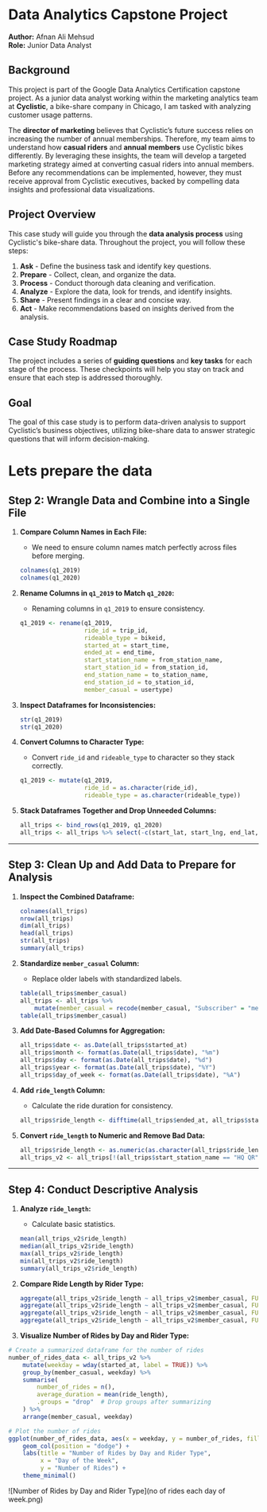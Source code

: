 # Data Analytics Capstone Project
**Author:** Afnan Ali Mehsud  
**Role:** Junior Data Analyst  

## Background

This project is part of the Google Data Analytics Certification capstone project. As a junior data analyst working within the marketing analytics team at **Cyclistic**, a bike-share company in Chicago, I am tasked with analyzing customer usage patterns.

The **director of marketing** believes that Cyclistic’s future success relies on increasing the number of annual memberships. Therefore, my team aims to understand how **casual riders** and **annual members** use Cyclistic bikes differently. By leveraging these insights, the team will develop a targeted marketing strategy aimed at converting casual riders into annual members. Before any recommendations can be implemented, however, they must receive approval from Cyclistic executives, backed by compelling data insights and professional data visualizations.

## Project Overview

This case study will guide you through the **data analysis process** using Cyclistic's bike-share data. Throughout the project, you will follow these steps:
1. **Ask** - Define the business task and identify key questions.
2. **Prepare** - Collect, clean, and organize the data.
3. **Process** - Conduct thorough data cleaning and verification.
4. **Analyze** - Explore the data, look for trends, and identify insights.
5. **Share** - Present findings in a clear and concise way.
6. **Act** - Make recommendations based on insights derived from the analysis.

## Case Study Roadmap

The project includes a series of **guiding questions** and **key tasks** for each stage of the process. These checkpoints will help you stay on track and ensure that each step is addressed thoroughly.

## Goal

The goal of this case study is to perform data-driven analysis to support Cyclistic’s business objectives, utilizing bike-share data to answer strategic questions that will inform decision-making.

# Lets prepare the data

## Step 2: Wrangle Data and Combine into a Single File

1. **Compare Column Names in Each File:**
    - We need to ensure column names match perfectly across files before merging.

    ```r
    colnames(q1_2019)
    colnames(q1_2020)
    ```

2. **Rename Columns in `q1_2019` to Match `q1_2020`:**
    - Renaming columns in `q1_2019` to ensure consistency.

    ```r
    q1_2019 <- rename(q1_2019,
                      ride_id = trip_id,
                      rideable_type = bikeid,
                      started_at = start_time,
                      ended_at = end_time,
                      start_station_name = from_station_name,
                      start_station_id = from_station_id,
                      end_station_name = to_station_name,
                      end_station_id = to_station_id,
                      member_casual = usertype)
    ```

3. **Inspect Dataframes for Inconsistencies:**

    ```r
    str(q1_2019)
    str(q1_2020)
    ```

4. **Convert Columns to Character Type:**
    - Convert `ride_id` and `rideable_type` to character so they stack correctly.

    ```r
    q1_2019 <- mutate(q1_2019,
                      ride_id = as.character(ride_id),
                      rideable_type = as.character(rideable_type))
    ```

5. **Stack Dataframes Together and Drop Unneeded Columns:**

    ```r
    all_trips <- bind_rows(q1_2019, q1_2020)
    all_trips <- all_trips %>% select(-c(start_lat, start_lng, end_lat, end_lng, birthyear, gender, "tripduration"))
    ```

---

## Step 3: Clean Up and Add Data to Prepare for Analysis

1. **Inspect the Combined Dataframe:**

    ```r
    colnames(all_trips)
    nrow(all_trips)
    dim(all_trips)
    head(all_trips)
    str(all_trips)
    summary(all_trips)
    ```

2. **Standardize `member_casual` Column:**
    - Replace older labels with standardized labels.

    ```r
    table(all_trips$member_casual)
    all_trips <- all_trips %>%
        mutate(member_casual = recode(member_casual, "Subscriber" = "member", "Customer" = "casual"))
    table(all_trips$member_casual)
    ```

3. **Add Date-Based Columns for Aggregation:**

    ```r
    all_trips$date <- as.Date(all_trips$started_at)
    all_trips$month <- format(as.Date(all_trips$date), "%m")
    all_trips$day <- format(as.Date(all_trips$date), "%d")
    all_trips$year <- format(as.Date(all_trips$date), "%Y")
    all_trips$day_of_week <- format(as.Date(all_trips$date), "%A")
    ```

4. **Add `ride_length` Column:**
    - Calculate the ride duration for consistency.

    ```r
    all_trips$ride_length <- difftime(all_trips$ended_at, all_trips$started_at)
    ```

5. **Convert `ride_length` to Numeric and Remove Bad Data:**

    ```r
    all_trips$ride_length <- as.numeric(as.character(all_trips$ride_length))
    all_trips_v2 <- all_trips[!(all_trips$start_station_name == "HQ QR" | all_trips$ride_length < 0),]
    ```

---

## Step 4: Conduct Descriptive Analysis
1. **Analyze `ride_length`:**
    - Calculate basic statistics.

    ```r
    mean(all_trips_v2$ride_length)
    median(all_trips_v2$ride_length)
    max(all_trips_v2$ride_length)
    min(all_trips_v2$ride_length)
    summary(all_trips_v2$ride_length)
    ```

2. **Compare Ride Length by Rider Type:**

    ```r
    aggregate(all_trips_v2$ride_length ~ all_trips_v2$member_casual, FUN = mean)
    aggregate(all_trips_v2$ride_length ~ all_trips_v2$member_casual, FUN = median)
    aggregate(all_trips_v2$ride_length ~ all_trips_v2$member_casual, FUN = max)
    aggregate(all_trips_v2$ride_length ~ all_trips_v2$member_casual, FUN = min)
    ```

    

3. **Visualize Number of Rides by Day and Rider Type:**
```r
# Create a summarized dataframe for the number of rides
number_of_rides_data <- all_trips_v2 %>%
    mutate(weekday = wday(started_at, label = TRUE)) %>%
    group_by(member_casual, weekday) %>%
    summarise(
        number_of_rides = n(),
        average_duration = mean(ride_length),
        .groups = "drop"  # Drop groups after summarizing
    ) %>%
    arrange(member_casual, weekday)

# Plot the number of rides
ggplot(number_of_rides_data, aes(x = weekday, y = number_of_rides, fill = member_casual)) +
    geom_col(position = "dodge") +
    labs(title = "Number of Rides by Day and Rider Type",
         x = "Day of the Week",
         y = "Number of Rides") +
    theme_minimal()

```
 ![Number of Rides by Day and Rider Type](no of rides each day of week.png)

